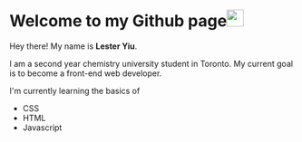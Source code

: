 # Welcome to my Github page<img src="https://media.giphy.com/media/af5O7WdvcCFtMtsdfe/giphy.gif" width="30px">
 <p>Hey there! My name is <strong>Lester Yiu</strong>.</p>
 <p>I am a second year chemistry university student in Toronto. My current goal is to become a front-end web developer.
 <p>I'm currently learning the basics of </p>
 <ul>
  <li>CSS</li>
  <li>HTML</li> 
  <li>Javascript</li>
 </ul>

<!---
LesterYiu/LesterYiu is a ✨ special ✨ repository because its `README.md` (this file) appears on your GitHub profile.
You can click the Preview link to take a look at your changes.
--->
